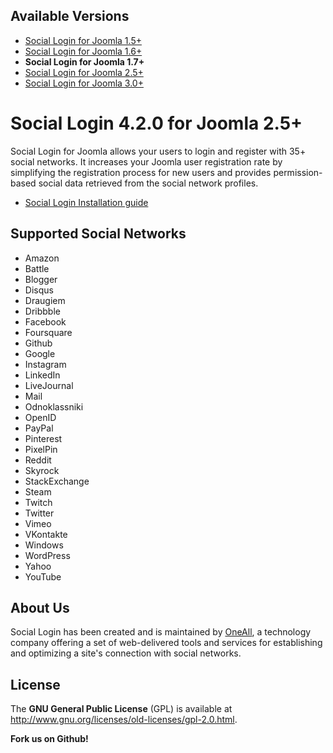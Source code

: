 ## Available Versions
* [Social Login for Joomla 1.5+](https://github.com/oneall/social-login-joomla/tree/joomla/1.5+)
* [Social Login for Joomla 1.6+](https://github.com/oneall/social-login-joomla/tree/joomla/1.6+)
* **Social Login for Joomla 1.7+**
* [Social Login for Joomla 2.5+](https://github.com/oneall/social-login-joomla/tree/joomla/2.5+)
* [Social Login for Joomla 3.0+](https://github.com/oneall/social-login-joomla/tree/joomla/3.0+)

# Social Login 4.2.0 for Joomla 2.5+

Social Login for Joomla allows your users to login and register with 35+ social networks. 
It increases your Joomla user registration rate by simplifying the registration process for 
new users and provides permission-based social data retrieved from the social network profiles.


* [Social Login Installation guide](http://docs.oneall.com/plugins/guide/social-login-joomla/)

## Supported Social Networks
* Amazon
* Battle
* Blogger
* Disqus
* Draugiem
* Dribbble
* Facebook
* Foursquare
* Github
* Google
* Instagram
* LinkedIn
* LiveJournal
* Mail
* Odnoklassniki
* OpenID
* PayPal
* Pinterest
* PixelPin
* Reddit
* Skyrock
* StackExchange
* Steam
* Twitch
* Twitter
* Vimeo
* VKontakte
* Windows
* WordPress
* Yahoo
* YouTube


## About Us
Social Login has been created and is maintained by [OneAll](http://www.oneall.com/), a technology company offering a set of 
web-delivered tools and services for establishing and optimizing a site's connection with social networks.


## License
The **GNU General Public License** (GPL) is available at http://www.gnu.org/licenses/old-licenses/gpl-2.0.html.



**Fork us on Github!**